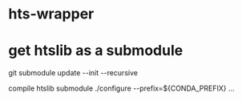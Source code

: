 # hts-wrapper

# get htslib as a submodule
git submodule update --init --recursive

compile htslib submodule
./configure --prefix=${CONDA_PREFIX} ...

